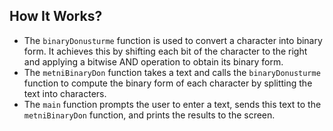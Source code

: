 
## How It Works?

- The `binaryDonusturme` function is used to convert a character into binary form. It achieves this by shifting each bit of the character to the right and applying a bitwise AND operation to obtain its binary form.
- The `metniBinaryDon` function takes a text and calls the `binaryDonusturme` function to compute the binary form of each character by splitting the text into characters.
- The `main` function prompts the user to enter a text, sends this text to the `metniBinaryDon` function, and prints the results to the screen.

